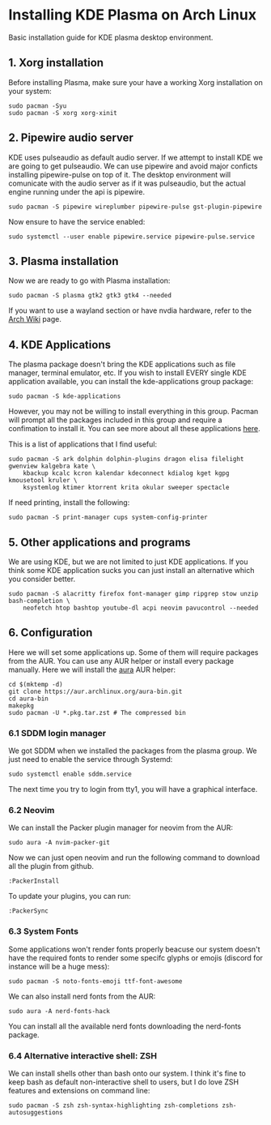 # Installing KDE Plasma on Arch Linux

Basic installation guide for KDE plasma desktop environment.

## 1. Xorg installation

Before installing Plasma, make sure your have a working Xorg installation on your system:

```
sudo pacman -Syu
sudo pacman -S xorg xorg-xinit
```

## 2. Pipewire audio server

KDE uses pulseaudio as default audio server. If we attempt to install KDE we are going to get
pulseaudio. We can use pipewire and avoid major conficts installing pipewire-pulse on top of it.
The desktop environment will comunicate with the audio server as if it was pulseaudio, but the
actual engine running under the api is pipewire.

```
sudo pacman -S pipewire wireplumber pipewire-pulse gst-plugin-pipewire
```
Now ensure to have the service enabled:

```
sudo systemctl --user enable pipewire.service pipewire-pulse.service
```

## 3. Plasma installation

Now we are ready to go with Plasma installation:

```
sudo pacman -S plasma gtk2 gtk3 gtk4 --needed
```

If you want to use a wayland section or have nvdia hardware, refer to the
[Arch Wiki](https://wiki.archlinux.org/title/KDE) page.

## 4. KDE Applications

The plasma package doesn't bring the KDE applications such as file manager, terminal emulator, etc.
If you wish to install EVERY single KDE application available, you can install the kde-applications
group package:

```
sudo pacman -S kde-applications
```

However, you may not be willing to install everything in this group. Pacman will prompt all the
packages included in this group and require a confimation to install it. You can see more about
all these applications [here](https://archlinux.org/groups/x86_64/kde-applications).

This is a list of applications that I find useful:

```
sudo pacman -S ark dolphin dolphin-plugins dragon elisa filelight gwenview kalgebra kate \
    kbackup kcalc kcron kalendar kdeconnect kdialog kget kgpg kmousetool kruler \
    ksystemlog ktimer ktorrent krita okular sweeper spectacle
```

If need printing, install the following:

```
sudo pacman -S print-manager cups system-config-printer
```

## 5. Other applications and programs

We are using KDE, but we are not limited to just KDE applications. If you think some KDE
application sucks you can just install an alternative which you consider better.

```
sudo pacman -S alacritty firefox font-manager gimp ripgrep stow unzip bash-completion \
    neofetch htop bashtop youtube-dl acpi neovim pavucontrol --needed
```

## 6. Configuration

Here we will set some applications up. Some of them will require packages from the AUR. You can
use any AUR helper or install every package manually. Here we will install the
[aura](https://github.com/fosskers/aura) AUR helper:

```
cd $(mktemp -d)
git clone https://aur.archlinux.org/aura-bin.git
cd aura-bin
makepkg
sudo pacman -U *.pkg.tar.zst # The compressed bin
```

### 6.1 SDDM login manager
We got SDDM when we installed the packages from the plasma group. We just need to enable the
service through Systemd:

```
sudo systemctl enable sddm.service
```

The next time you try to login from tty1, you will have a graphical interface.

### 6.2 Neovim
We can install the Packer plugin manager for neovim from the AUR:

```
sudo aura -A nvim-packer-git
```

Now we can just open neovim and run the following command to download all the plugin from github.

```
:PackerInstall
```

To update your plugins, you can run:

```
:PackerSync
```

### 6.3 System Fonts

Some applications won't render fonts properly beacuse our system doesn't have the required fonts
to render some specifc glyphs or emojis (discord for instance will be a huge mess):

```
sudo pacman -S noto-fonts-emoji ttf-font-awesome
```

We can also install nerd fonts from the AUR:

```
sudo aura -A nerd-fonts-hack
```

You can install all the available nerd fonts downloading the nerd-fonts package.

### 6.4 Alternative interactive shell: ZSH

We can install shells other than bash onto our system. I think it's fine to keep bash as default
non-interactive shell to users, but I do love ZSH features and extensions on command line:

```
sudo pacman -S zsh zsh-syntax-highlighting zsh-completions zsh-autosuggestions
```
